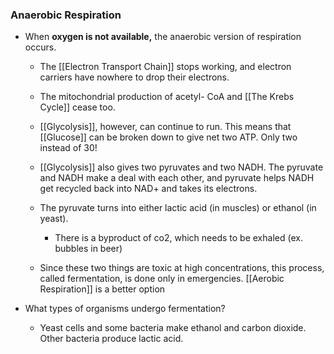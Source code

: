 ### Anaerobic Respiration

*   When **oxygen is not available,** the anaerobic version of respiration occurs.
    
    *   The [[Electron Transport Chain]] stops working, and electron carriers have nowhere to drop their electrons.
        
    *   The mitochondrial production of acetyl- CoA and [[The Krebs Cycle]] cease too.
        
    *   [[Glycolysis]], however, can continue to run. This means that [[Glucose]] can be broken down to give net two ATP. Only two instead of 30!
        
    *   [[Glycolysis]] also gives two pyruvates and two NADH. The pyruvate and NADH make a deal with each other, and pyruvate helps NADH get recycled back into NAD+ and takes its electrons.
        
    *   The pyruvate turns into either lactic acid (in muscles) or ethanol (in yeast).
	    
		- There is a byproduct of co2, which needs to be exhaled (ex. bubbles in beer)
        
    *   Since these two things are toxic at high concentrations, this process, called fermentation, is done only in emergencies. [[Aerobic Respiration]] is a better option
        
*   What types of organisms undergo fermentation?
    
    *   Yeast cells and some bacteria make ethanol and carbon dioxide. Other bacteria produce lactic acid.
